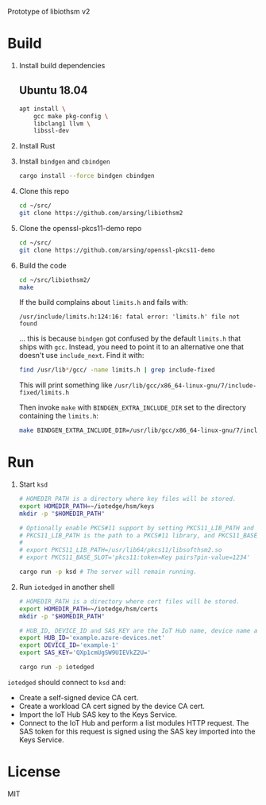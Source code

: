 Prototype of libiothsm v2


# Build

1. Install build dependencies

    ## Ubuntu 18.04

    ```sh
    apt install \
        gcc make pkg-config \
        libclang1 llvm \
        libssl-dev
    ```

1. Install Rust

1. Install `bindgen` and `cbindgen`

    ```sh
    cargo install --force bindgen cbindgen
    ```

1. Clone this repo

    ```sh
    cd ~/src/
    git clone https://github.com/arsing/libiothsm2
    ```

1. Clone the openssl-pkcs11-demo repo

    ```sh
    cd ~/src/
    git clone https://github.com/arsing/openssl-pkcs11-demo
    ```

1. Build the code

    ```sh
    cd ~/src/libiothsm2/
    make
    ```

    If the build complains about `limits.h` and fails with:

    ```
    /usr/include/limits.h:124:16: fatal error: 'limits.h' file not found
    ```

    ... this is because `bindgen` got confused by the default `limits.h` that ships with `gcc`. Instead, you need to point it to an alternative one that doesn't use `include_next`. Find it with:

    ```sh
    find /usr/lib*/gcc/ -name limits.h | grep include-fixed
    ```

    This will print something like `/usr/lib/gcc/x86_64-linux-gnu/7/include-fixed/limits.h`

    Then invoke `make` with `BINDGEN_EXTRA_INCLUDE_DIR` set to the directory containing the `limits.h`:

    ```sh
    make BINDGEN_EXTRA_INCLUDE_DIR=/usr/lib/gcc/x86_64-linux-gnu/7/include-fixed/
    ```


# Run

1. Start `ksd`

    ```sh
    # HOMEDIR_PATH is a directory where key files will be stored.
    export HOMEDIR_PATH=~/iotedge/hsm/keys
    mkdir -p "$HOMEDIR_PATH"

    # Optionally enable PKCS#11 support by setting PKCS11_LIB_PATH and PKCS11_BASE_SLOT.
    # PKCS11_LIB_PATH is the path to a PKCS#11 library, and PKCS11_BASE_SLOT is the PKCS#11 URI of a slot that will be used to store new keys.
    #
    # export PKCS11_LIB_PATH=/usr/lib64/pkcs11/libsofthsm2.so
    # export PKCS11_BASE_SLOT='pkcs11:token=Key pairs?pin-value=1234'

    cargo run -p ksd # The server will remain running.
    ```

1. Run `iotedged` in another shell

    ```sh
    # HOMEDIR_PATH is a directory where cert files will be stored.
    export HOMEDIR_PATH=~/iotedge/hsm/certs
    mkdir -p "$HOMEDIR_PATH"

    # HUB_ID, DEVICE_ID and SAS_KEY are the IoT Hub name, device name and SAS key of an existing Azure IoT device.
    export HUB_ID='example.azure-devices.net'
    export DEVICE_ID='example-1'
    export SAS_KEY='QXp1cmUgSW9UIEVkZ2U='

    cargo run -p iotedged
    ```

`iotedged` should connect to `ksd` and:

- Create a self-signed device CA cert.
- Create a workload CA cert signed by the device CA cert.
- Import the IoT Hub SAS key to the Keys Service.
- Connect to the IoT Hub and perform a list modules HTTP request. The SAS token for this request is signed using the SAS key imported into the Keys Service.


# License

MIT
